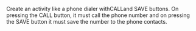 Create an activity like a phone dialer withCALLand SAVE buttons. On pressing the CALL button, it must call the phone number and on pressing the SAVE button it must save the number to the phone contacts.
